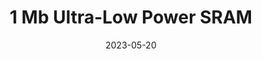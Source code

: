 ---
layout: inner
position: left
title: '1 Mb Ultra-Low Power SRAM'
date: 2023-05-20
categories: development
tags: VLSI Low-power Cadence
lead_text: 'Implemented in the FreePDK 45nm technology using Cadence Virtuoso and Spectre.'
featured_image: '/img/posts/05_bitcell_2422×1106.png'
project_link: 'https://bradendesman.github.io/low-power-sram'
button_icon: ''
button_text: 'Visit Project'
---